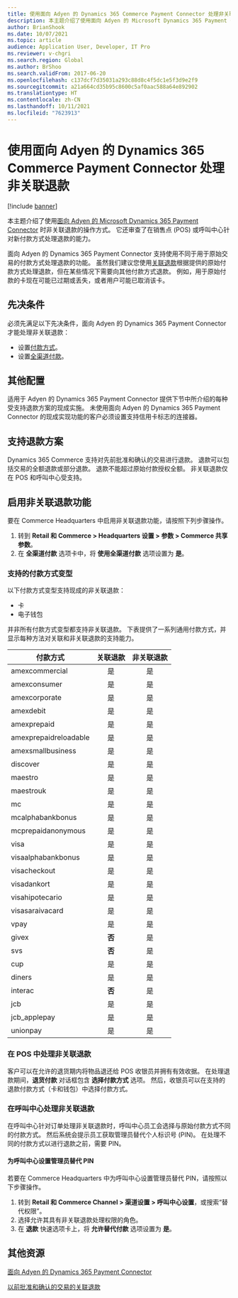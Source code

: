 ```yaml
---
title: 使用面向 Adyen 的 Dynamics 365 Commerce Payment Connector 处理非关联退款
description: 本主题介绍了使用面向 Adyen 的 Microsoft Dynamics 365 Payment Connector 时非关联退款的操作方式。
author: BrianShook
ms.date: 10/07/2021
ms.topic: article
audience: Application User, Developer, IT Pro
ms.reviewer: v-chgri
ms.search.region: Global
ms.author: BrShoo
ms.search.validFrom: 2017-06-20
ms.openlocfilehash: c137dcf7d35031a293c88d8c4f5dc1e5f3d9e2f9
ms.sourcegitcommit: a21a664cd35b95c8600c5af0aac588a64e892902
ms.translationtype: HT
ms.contentlocale: zh-CN
ms.lasthandoff: 10/11/2021
ms.locfileid: "7623913"
---
```

# <a name="process-unlinked-refunds-with-the-dynamics-365-commerce-payment-connector-for-adyen"></a>使用面向 Adyen 的 Dynamics 365 Commerce Payment Connector 处理非关联退款

[!include [banner](../includes/banner.md)]

本主题介绍了使用[面向 Adyen 的 Microsoft Dynamics 365 Payment Connector](adyen-connector.md) 时非关联退款的操作方式。 它还审查了在销售点 (POS) 或呼叫中心针对新付款方式处理退款的能力。

面向 Adyen 的 Dynamics 365 Payment Connector 支持使用不同于用于原始交易的付款方式处理退款的功能。 虽然我们建议您使用[关联退款](linked-refunds.md)根据提供的原始付款方式处理退款，但在某些情况下需要向其他付款方式退款。 例如，用于原始付款的卡现在可能已过期或丢失，或者用户可能已取消该卡。

## <a name="prerequisites"></a>先决条件

必须先满足以下先决条件，面向 Adyen 的 Dynamics 365 Payment Connector 才能处理非关联退款：

- 设置[付款方式](../payment-methods.md)。
- 设置[全渠道付款](../omni-channel-payments.md)。

## <a name="additional-configuration"></a>其他配置

适用于 Adyen 的 Dynamics 365 Payment Connector 提供下节中所介绍的每种受支持退款方案的现成实施。 未使用面向 Adyen 的 Dynamics 365 Payment Connector 的现成实现功能的客户必须设置支持信用卡标志的连接器。

## <a name="supported-refund-scenarios"></a>支持退款方案

Dynamics 365 Commerce 支持对先前批准和确认的交易进行退款。 退款可以包括交易的全额退款或部分退款。 退款不能超过原始付款授权全额。 非关联退款仅在 POS 和呼叫中心受支持。

## <a name="enable-unlinked-refunds-functionality"></a>启用非关联退款功能

要在 Commerce Headquarters 中启用非关联退款功能，请按照下列步骤操作。

1. 转到 **Retail 和 Commerce \> Headquarters 设置 \> 参数 \> Commerce 共享参数**。
1. 在 **全渠道付款** 选项卡中，将 **使用全渠道付款** 选项设置为 **是**。

### <a name="supported-payment-method-variants"></a>支持的付款方式变型

以下付款方式变型支持现成的非关联退款：

- 卡
- 电子钱包

并非所有付款方式变型都支持非关联退款。 下表提供了一系列通用付款方式，并显示每种方法对关联和非关联退款的支持能力。

| 付款方式        | 关联退款 | 非关联退款 |
|-----------------------|:-------------:|:---------------:|
| amexcommercial        | 是           | 是             |
| amexconsumer          | 是           | 是             |
| amexcorporate         | 是           | 是             |
| amexdebit             | 是           | 是             |
| amexprepaid           | 是           | 是             |
| amexprepaidreloadable | 是           | 是             |
| amexsmallbusiness     | 是           | 是             |
| discover              | 是           | 是             |
| maestro               | 是           | 是             |
| maestrouk             | 是           | 是             |
| mc                    | 是           | 是             |
| mcalphabankbonus      | 是           | 是             |
| mcprepaidanonymous    | 是           | 是             |
| visa                  | 是           | 是             |
| visaalphabankbonus    | 是           | 是             |
| visacheckout          | 是           | 是             |
| visadankort           | 是           | 是             |
| visahipotecario       | 是           | 是             |
| visasaraivacard       | 是           | 是             |
| vpay                  | 是           | 是             |
| givex                 | **否**        | 是             |
| svs                   | **否**        | 是             |
| cup                   | 是           | 是             |
| diners                | 是           | 是             |
| interac               | **否**        | 是             |
| jcb                   | 是           | 是             |
| jcb_applepay          | 是           | 是             |
| unionpay              | 是           | 是             |

### <a name="process-an-unlinked-refund-in-pos"></a>在 POS 中处理非关联退款

客户可以在允许的退货期内将物品退还给 POS 收银员并拥有有效收据。 在处理退款期间，**退货付款** 对话框包含 **选择付款方式** 选项。 然后，收银员可以在支持的退款付款方式（卡和钱包）中选择付款方式。

### <a name="process-an-unlinked-refund-in-call-center"></a>在呼叫中心处理非关联退款

在呼叫中心针对订单处理非关联退款时，呼叫中心员工会选择与原始付款方式不同的付款方式。 然后系统会提示员工获取管理员替代个人标识号 (PIN)。 在处理不同的付款方式以进行退款之前，需要 PIN。

#### <a name="set-up-an-administrator-override-pin-for-call-center"></a>为呼叫中心设置管理员替代 PIN

若要在 Commerce Headquarters 中为呼叫中心设置管理员替代 PIN，请按照以下步骤操作。

1. 转到 **Retail 和 Commerce Channel \> 渠道设置 \> 呼叫中心设置**，或搜索“替代权限”。
1. 选择允许其具有非关联退款处理权限的角色。
1. 在 **退款** 快速选项卡上，将 **允许替代付款** 选项设置为 **是**。

## <a name="additional-resources"></a>其他资源

[面向 Adyen 的 Dynamics 365 Payment Connector](adyen-connector.md)

[以前批准和确认的交易的关联退款](linked-refunds.md)
